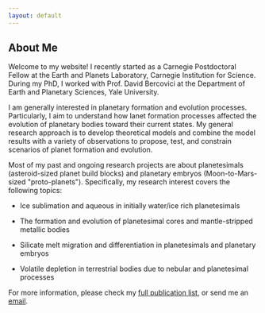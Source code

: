 ```yaml
---
layout: default
---
```


## About Me 

Welcome to my website! I recently started as a Carnegie Postdoctoral Fellow at the Earth and Planets Laboratory, Carnegie Institution for Science. During my PhD, I worked with Prof. David Bercovici at the Department of Earth and Planetary Sciences, Yale University.

I am generally interested in planetary formation and evolution processes. Particularly, I aim to understand how lanet formation processes affected the evolution of planetary bodies toward their current states. My general research approach is to develop theoretical models and combine the model results with a variety of observations to propose, test, and constrain scenarios of planet formation and evolution.  

Most of my past and ongoing research projects are about planetesimals (asteroid-sized planet build blocks) and planetary embryos (Moon-to-Mars-sized "proto-planets"). Specifically, my research interest covers the following topics:

* Ice sublimation and aqueous in initially water/ice rich planetesimals

* The formation and evolution of planetesimal cores and mantle-stripped metallic bodies

* Silicate melt migration and differentiation in planetesimals and planetary embryos

* Volatile depletion in terrestrial bodies due to nebular and planetesimal processes

For more information, please check my [full publication list](https://zhangepl.github.io/publications), or send me an [email](mailto:zhongtian.zhang@yale.edu).
